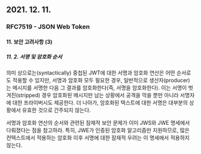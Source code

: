 ## 2021. 12. 11.

### RFC7519 - JSON Web Token

#### 11. 보안 고려사항 (3)

##### 11. 2. 서명 및 암호화 순서

의미 상으로는(syntactically) 중첩된 JWT에 대한 서명과 암호화 연산은 어떤 순서로도 적용할 수 있지만, 서명과 암호화 모두 필요한 경우, 일반적으로 생산자(producer)는 메시지를 서명한 다음 그 결과를 암호화한다(즉, 서명을 암호화한다). 이는 서명이 벗겨진(stripped) 경우 암호화된 메시지만 남는 상황에서 공격을 막을 뿐만 아니라 서명자에 대한 프라이버시도 제공한다. 더 나아가, 암호화된 텍스트에 대한 서명은 대부분의 상황에서 유효한 것으로 간주되지 않는다.

서명과 암호화 연산의 순서와 관련된 잠재적 보안 문제가 이미 JWS와 JWE 명세에서 다뤄졌다는 점을 참고하라. 특히, JWE가 인증된 암호화 알고리즘만 지원하므로, 많은 컨텍스트에서 적용하는 암호화 이후 서명에 대한 잠재적 우려는 이 명세에서 적용하지 않는다.

